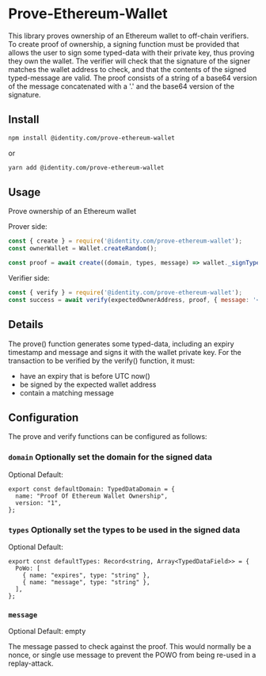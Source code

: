 # Prove-Ethereum-Wallet

This library proves ownership of an Ethereum wallet to off-chain verifiers. To create proof of ownership, a signing function must be provided that allows the user to sign some typed-data with their private key, thus proving they own the wallet. The verifier will check that the signature of the signer matches the wallet address to check, and that the contents of the signed typed-message are valid. The proof consists of a string of a base64 version of the message concatenated with a '.' and the base64 version of the signature. 

## Install

```sh
npm install @identity.com/prove-ethereum-wallet
```

or 

```sh
yarn add @identity.com/prove-ethereum-wallet
```

## Usage

Prove ownership of an Ethereum wallet

Prover side: 
```js
const { create } = require('@identity.com/prove-ethereum-wallet');
const ownerWallet = Wallet.createRandom();

const proof = await create((domain, types, message) => wallet._signTypedData(domain, types, message), { message: '<verifierUrl>' });
```

Verifier side:
```js
const { verify } = require('@identity.com/prove-ethereum-wallet');
const success = await verify(expectedOwnerAddress, proof, { message: '<verifierUrl>' });
```

## Details

The prove() function generates some typed-data, including an expiry timestamp and message and
signs it with the wallet private key. For the transaction to be verified
by the verify() function, it must:

- have an expiry that is before UTC now()
- be signed by the expected wallet address
- contain a matching message


## Configuration

The prove and verify functions can be configured as follows:

### `domain` Optionally set the domain for the signed data

Optional
Default:
```
export const defaultDomain: TypedDataDomain = {
  name: "Proof Of Ethereum Wallet Ownership",
  version: "1",
};
```

### `types` Optionally set the types to be used in the signed data

Optional
Default:
```
export const defaultTypes: Record<string, Array<TypedDataField>> = {
  PoWo: [
    { name: "expires", type: "string" },
    { name: "message", type: "string" },
  ],
};
```

### `message` 

Optional
Default: empty

The message passed to check against the proof. This would normally be a nonce, or single use message to prevent the POWO from being re-used in a replay-attack.

